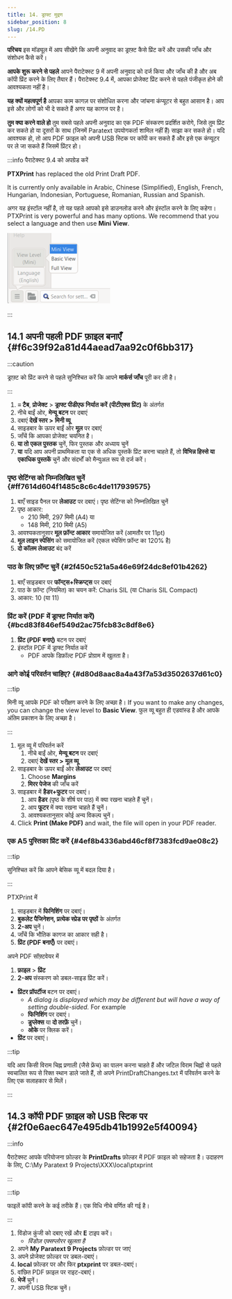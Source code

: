 ```yaml
---
title: 14. ड्राफ्ट मुद्रण
sidebar_position: 8
slug: /14.PD
---
```


**परिचय** इस मॉड्यूल में आप सीखेंगे कि अपनी अनुवाद का ड्राफ़्ट कैसे प्रिंट करें और उसकी जाँच और संशोधन कैसे करें।

**आपके शुरू करने से पहले**   आपने पैराटेक्स्ट 9 में अपनी अनुवाद को दर्ज किया और जाँच की है और अब कॉपी प्रिंट करने के लिए तैयार हैं। पैराटेक्स्ट 9.4 में, आपका प्रोजेक्ट प्रिंट करने से पहले पंजीकृत होने की आवश्यकता नहीं है।

**यह क्यों महत्वपूर्ण है**  आपका काम कागज़ पर संशोधित करना और जांचना कंप्यूटर से बहुत आसान है। आप इसे और लोगों को भी दे सकते हैं अगर यह कागज पर है।

**तुम क्या करने वाले हो** तुम सबसे पहले अपनी अनुवाद का एक PDF संस्करण प्रदर्शित करोगे, जिसे तुम प्रिंट कर सकते हो या दूसरों के साथ (जिनमें Paratext उपयोगकर्ता शामिल नहीं हैं) साझा कर सकते हो। यदि आवश्यक हो, तो आप PDF फ़ाइल को अपनी USB स्टिक पर कॉपी कर सकते हैं और इसे एक कंप्यूटर पर ले जा सकते हैं जिसमें प्रिंटर हो।

:::info पैराटेक्स्ट 9.4 को अपग्रेड करें

<div class='notion-row'>
<div class='notion-column' style={{width: 'calc((100% - (min(32px, 4vw) * 1)) * 0.5)'}}>

**PTXPrint** has replaced the old Print Draft PDF.

It is currently only available in Arabic, Chinese (Simplified), English, French, Hungarian, Indonesian, Portuguese, Romanian, Russian and Spanish.

अगर यह इंस्टॉल नहीं है, तो यह पहले आपको इसे डाउनलोड करने और इंस्टॉल करने के लिए कहेगा। PTXPrint is very powerful and has many options. We recommend that you select a language and then use **Mini View**.

</div><div className='notion-spacer'></div>

<div class='notion-column' style={{width: 'calc((100% - (min(32px, 4vw) * 1)) * 0.5)'}}>

![](./1156349448.png)

</div><div className='notion-spacer'></div>
</div>

:::

## 14.1 अपनी पहली PDF फ़ाइल बनाएँ {#f6c39f92a81d44aead7aa92c0f6bb317}

:::caution

ड्राफ़्ट को प्रिंट करने से पहले सुनिश्चित करें कि आपने **मार्कर्स जाँच** पूरी कर ली है।

:::

1. **≡ टैब**, **प्रोजेक्ट** > **ड्राफ्ट पीडीएफ निर्यात करें** **(पीटीएक्स प्रिंट)** के अंतर्गत
2. नीचे बाईं ओर, **मेन्यू बटन** पर दबाएं
3. दबाएं **देखें स्तर >**  **मिनी व्यू**
4. साइडबार के ऊपर बाईं ओर **मूल** पर दबाएं
5. जाँचें कि आपका प्रोजेक्ट चयनित है।
6. **या तो** **एकल पुस्तक** चुनें, फिर पुस्तक और अध्याय चुनें
7. **या** यदि आप अपनी प्राथमिकता या एक से अधिक पुस्तकें प्रिंट करना चाहते हैं, तो **विभिन्न हिस्से या एकाधिक पुस्तकें** चुनें और संदर्भों को मैन्युअल रूप से दर्ज करें।

### पृष्ठ सेटिंग्स को निम्नलिखित चुनें {#ff7614d604f1485c8c6c4de117939575}

1. बाएँ साइड पैनल पर **लेआउट** पर दबाएं। पृष्ठ सेटिंग्स को निम्नलिखित चुनें
2. पृष्ठ आकार:
   - 210 मिमी, 297 मिमी (A4) या
   - 148 मिमी, 210 मिमी (A5)
3. आवश्यकतानुसार **मूल फ़ॉन्ट आकार** समायोजित करें (आमतौर पर 11pt)
4. **मूल लाइन स्पेसिंग** को समायोजित करें (एकल स्पेसिंग फ़ॉन्ट का 120% है)
5. **दो कॉलम लेआउट** बंद करें

### पाठ के लिए फ़ॉन्ट चुनें {#2f450c521a5a46e69f24dc8ef01b4262}

1. बाएँ साइडबार पर **फॉन्ट्स+स्क्रिप्ट्स** पर दबाएं
2. पाठ के फ़ॉन्ट (नियमित) का चयन करें: Charis SIL (या Charis SIL Compact)
3. आकार: 10 (या 11)

### प्रिंट करें (PDF में ड्राफ्ट निर्यात करें) {#bcd83f846ef549d2ac75fcb83c8df8e6}

1. **प्रिंट (PDF बनाएं)** बटन पर दबाएं
2. इंस्टॉल PDF में ड्राफ्ट निर्यात करें
   - PDF आपके डिफ़ॉल्ट PDF प्रोग्राम में खुलता है।

### आगे कोई परिवर्तन चाहिए? {#d80d8aac8a4a43f7a53d3502637d61c0}

:::tip

मिनी व्यू आपके PDF को परीक्षण करने के लिए अच्छा है। If you want to make any changes, you can change the view level to **Basic View**. फुल व्यू बहुत ही एडवांस्ड है और आपके अंतिम प्रकाशन के लिए अच्छा है।

:::

1. मूल व्यू में परिवर्तन करें
   1. नीचे बाईं ओर, **मेन्यू बटन** पर दबाएं
   2. दबाएं **देखें स्तर >**  **मूल व्यू**
2. साइडबार के ऊपर बाईं ओर **लेआउट** पर दबाएं
   1. Choose **Margins**
   2. **मिरर पेजेज** की जाँच करें
3. साइडबार में **हैडर+फुटर** पर दबाएं।
   1. आप **हैडर** (पृष्ठ के शीर्ष पर पाठ) में क्या रखना चाहते हैं चुनें।
   2. आप **फूटर** में क्या रखना चाहते हैं चुनें।
   3. आवश्यकतानुसार कोई अन्य विकल्प चुनें।
4. Click **Print (Make PDF)** and wait, the file will open in your PDF reader.

### एक A5 पुस्तिका प्रिंट करें {#4ef8b4336abd46cf8f7383fcd9ae08c2}

:::tip

सुनिश्चित करें कि आपने बेसिक व्यू में बदल दिया है।

:::

PTXPrint में

1. साइडबार में **फिनिशिंग** पर दबाएं।
2. **बुकलेट पैजिनेशन, प्रत्येक स्प्रेड पर पृष्ठों** के अंतर्गत
3. **2-अप** चुनें।
4. जाँचें कि भौतिक कागज का आकार सही है।
5. **प्रिंट (PDF बनाएँ)** पर दबाएं।

अपने PDF सॉफ़्टवेयर में

1. **फ़ाइल** > **प्रिंट**
2. **2-अप** संस्करण को डबल-साइड प्रिंट करें।

- **प्रिंटर प्रॉपर्टीज** बटन पर दबाएं।
  - _A dialog is displayed which may be different but will have a way of setting double-sided._ For example
  - **फिनिशिंग** पर दबाएं।
  - **डुप्लेक्स** या **दो तरफ़ें** चुनें।
  - **ओके** पर क्लिक करें।
- **प्रिंट** पर दबाएं।

:::tip

यदि आप किसी विराम चिह्न प्रणाली (जैसे फ्रेंच) का पालन करना चाहते हैं और जटिल विराम चिह्नों से पहले स्वचालित रूप से रिक्त स्थान डाले जाते हैं, तो अपने PrintDraftChanges.txt में परिवर्तन करने के लिए एक सलाहकार से मिलें।

:::

## 14.3 कॉपी PDF फ़ाइल को USB स्टिक पर {#2f0e6aec647e495db41b1992e5f40094}

:::info

पैराटेक्स्ट आपके परियोजना फ़ोल्डर के **PrintDrafts** फ़ोल्डर में PDF फ़ाइल को सहेजता है। उदाहरण के लिए, C:\My Paratext 9 Projects\XXX\local\ptxprint

:::

:::tip

फाइलें कॉपी करने के कई तरीके हैं। एक विधि नीचे वर्णित की गई है।

:::

1. विंडोज कुंजी को दबाए रखें और **E** टाइप करें।
   - _विंडोज़ एक्सप्लोरर खुलता है_
2. अपने **My Paratext 9 Projects** फ़ोल्डर पर जाएं
3. अपने प्रोजेक्ट फ़ोल्डर पर डबल-दबाएं।
4. **local** फ़ोल्डर पर और फिर **ptxprint** पर डबल-दबाएं।
5. वांछित PDF फ़ाइल पर राइट-दबाएं।
6. **भेजें** चुनें।
7. अपनी USB स्टिक चुनें।

